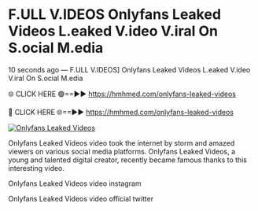 # F.ULL V.IDEOS Onlyfans Leaked Videos L.eaked V.ideo V.iral On S.ocial M.edia

10 seconds ago — F.ULL V.IDEOS] Onlyfans Leaked Videos L.eaked V.ideo V.iral On S.ocial M.edia

🌐 CLICK HERE 🟢==►► https://hmhmed.com/onlyfans-leaked-videos

🔴 CLICK HERE 🌐==►► https://hmhmed.com/onlyfans-leaked-videos

[![Onlyfans Leaked Videos](https://i.imgur.com/dJHk4Zq.gif)](https://hmhmed.com/onlyfans-leaked-videos)

Onlyfans Leaked Videos video took the internet by storm and amazed viewers on various social media platforms. Onlyfans Leaked Videos, a young and talented digital creator, recently became famous thanks to this interesting video.

Onlyfans Leaked Videos video instagram

Onlyfans Leaked Videos video official twitter